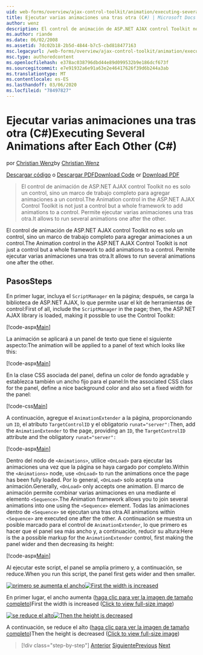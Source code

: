 ```yaml
---
uid: web-forms/overview/ajax-control-toolkit/animation/executing-several-animations-after-each-other-cs
title: Ejecutar varias animaciones una tras otra (C#) | Microsoft Docs
author: wenz
description: El control de animación de ASP.NET AJAX control Toolkit no es solo un control, sino un marco de trabajo completo para agregar animaciones a un control. Permite ejecutar Servera...
ms.author: riande
ms.date: 06/02/2008
ms.assetid: 7dc02b18-2b5d-4844-b7c5-cbd818477163
msc.legacyurl: /web-forms/overview/ajax-control-toolkit/animation/executing-several-animations-after-each-other-cs
msc.type: authoredcontent
ms.openlocfilehash: e378ac038796dbd44e89d099532b9e186dcf673f
ms.sourcegitcommit: e7e91932a6e91a63e2e46417626f39d6b244a3ab
ms.translationtype: MT
ms.contentlocale: es-ES
ms.lasthandoff: 03/06/2020
ms.locfileid: "78497827"
---
```

# <a name="executing-several-animations-after-each-other-c"></a><span data-ttu-id="cd60e-104">Ejecutar varias animaciones una tras otra (C#)</span><span class="sxs-lookup"><span data-stu-id="cd60e-104">Executing Several Animations after Each Other (C#)</span></span>

<span data-ttu-id="cd60e-105">por [Christian Wenz](https://github.com/wenz)</span><span class="sxs-lookup"><span data-stu-id="cd60e-105">by [Christian Wenz](https://github.com/wenz)</span></span>

<span data-ttu-id="cd60e-106">[Descargar código](https://download.microsoft.com/download/f/9/a/f9a26acd-8df4-4484-8a18-199e4598f411/Animation3.cs.zip) o [Descargar PDF](https://download.microsoft.com/download/6/7/1/6718d452-ff89-4d3f-a90e-c74ec2d636a3/animation3CS.pdf)</span><span class="sxs-lookup"><span data-stu-id="cd60e-106">[Download Code](https://download.microsoft.com/download/f/9/a/f9a26acd-8df4-4484-8a18-199e4598f411/Animation3.cs.zip) or [Download PDF](https://download.microsoft.com/download/6/7/1/6718d452-ff89-4d3f-a90e-c74ec2d636a3/animation3CS.pdf)</span></span>

> <span data-ttu-id="cd60e-107">El control de animación de ASP.NET AJAX control Toolkit no es solo un control, sino un marco de trabajo completo para agregar animaciones a un control.</span><span class="sxs-lookup"><span data-stu-id="cd60e-107">The Animation control in the ASP.NET AJAX Control Toolkit is not just a control but a whole framework to add animations to a control.</span></span> <span data-ttu-id="cd60e-108">Permite ejecutar varias animaciones una tras otra.</span><span class="sxs-lookup"><span data-stu-id="cd60e-108">It allows to run several animations one after the other.</span></span>

<span data-ttu-id="cd60e-109">El control de animación de ASP.NET AJAX control Toolkit no es solo un control, sino un marco de trabajo completo para agregar animaciones a un control.</span><span class="sxs-lookup"><span data-stu-id="cd60e-109">The Animation control in the ASP.NET AJAX Control Toolkit is not just a control but a whole framework to add animations to a control.</span></span> <span data-ttu-id="cd60e-110">Permite ejecutar varias animaciones una tras otra.</span><span class="sxs-lookup"><span data-stu-id="cd60e-110">It allows to run several animations one after the other.</span></span>

## <a name="steps"></a><span data-ttu-id="cd60e-111">Pasos</span><span class="sxs-lookup"><span data-stu-id="cd60e-111">Steps</span></span>

<span data-ttu-id="cd60e-112">En primer lugar, incluya el `ScriptManager` en la página; después, se carga la biblioteca de ASP.NET AJAX, lo que permite usar el kit de herramientas de control:</span><span class="sxs-lookup"><span data-stu-id="cd60e-112">First of all, include the `ScriptManager` in the page; then, the ASP.NET AJAX library is loaded, making it possible to use the Control Toolkit:</span></span>

[!code-aspx[Main](executing-several-animations-after-each-other-cs/samples/sample1.aspx)]

<span data-ttu-id="cd60e-113">La animación se aplicará a un panel de texto que tiene el siguiente aspecto:</span><span class="sxs-lookup"><span data-stu-id="cd60e-113">The animation will be applied to a panel of text which looks like this:</span></span>

[!code-aspx[Main](executing-several-animations-after-each-other-cs/samples/sample2.aspx)]

<span data-ttu-id="cd60e-114">En la clase CSS asociada del panel, defina un color de fondo agradable y establezca también un ancho fijo para el panel:</span><span class="sxs-lookup"><span data-stu-id="cd60e-114">In the associated CSS class for the panel, define a nice background color and also set a fixed width for the panel:</span></span>

[!code-css[Main](executing-several-animations-after-each-other-cs/samples/sample3.css)]

<span data-ttu-id="cd60e-115">A continuación, agregue el `AnimationExtender` a la página, proporcionando un `ID`, el atributo `TargetControlID` y el obligatorio `runat="server":`</span><span class="sxs-lookup"><span data-stu-id="cd60e-115">Then, add the `AnimationExtender` to the page, providing an `ID`, the `TargetControlID` attribute and the obligatory `runat="server":`</span></span>

[!code-aspx[Main](executing-several-animations-after-each-other-cs/samples/sample4.aspx)]

<span data-ttu-id="cd60e-116">Dentro del nodo de `<Animations>`, utilice `<OnLoad>` para ejecutar las animaciones una vez que la página se haya cargado por completo.</span><span class="sxs-lookup"><span data-stu-id="cd60e-116">Within the `<Animations>` node, use `<OnLoad>` to run the animations once the page has been fully loaded.</span></span> <span data-ttu-id="cd60e-117">Por lo general, `<OnLoad>` solo acepta una animación.</span><span class="sxs-lookup"><span data-stu-id="cd60e-117">Generally, `<OnLoad>` only accepts one animation.</span></span> <span data-ttu-id="cd60e-118">El marco de animación permite combinar varias animaciones en una mediante el elemento `<Sequence>`.</span><span class="sxs-lookup"><span data-stu-id="cd60e-118">The Animation framework allows you to join several animations into one using the `<Sequence>` element.</span></span> <span data-ttu-id="cd60e-119">Todas las animaciones dentro de `<Sequence>` se ejecutan una tras otra.</span><span class="sxs-lookup"><span data-stu-id="cd60e-119">All animations within `<Sequence>` are executed one after the other.</span></span> <span data-ttu-id="cd60e-120">A continuación se muestra un posible marcado para el control de `AnimationExtender`, lo que primero es hacer que el panel sea más ancho y, a continuación, reducir su altura:</span><span class="sxs-lookup"><span data-stu-id="cd60e-120">Here is the a possible markup for the `AnimationExtender` control, first making the panel wider and then decreasing its height:</span></span>

[!code-aspx[Main](executing-several-animations-after-each-other-cs/samples/sample5.aspx)]

<span data-ttu-id="cd60e-121">Al ejecutar este script, el panel se amplía primero y, a continuación, se reduce.</span><span class="sxs-lookup"><span data-stu-id="cd60e-121">When you run this script, the panel first gets wider and then smaller.</span></span>

<span data-ttu-id="cd60e-122">[![primero se aumenta el ancho](executing-several-animations-after-each-other-cs/_static/image2.png)](executing-several-animations-after-each-other-cs/_static/image1.png)</span><span class="sxs-lookup"><span data-stu-id="cd60e-122">[![First the width is increased](executing-several-animations-after-each-other-cs/_static/image2.png)](executing-several-animations-after-each-other-cs/_static/image1.png)</span></span>

<span data-ttu-id="cd60e-123">En primer lugar, el ancho aumenta ([haga clic para ver la imagen de tamaño completo](executing-several-animations-after-each-other-cs/_static/image3.png))</span><span class="sxs-lookup"><span data-stu-id="cd60e-123">First the width is increased ([Click to view full-size image](executing-several-animations-after-each-other-cs/_static/image3.png))</span></span>

<span data-ttu-id="cd60e-124">[![se reduce el alto](executing-several-animations-after-each-other-cs/_static/image5.png)](executing-several-animations-after-each-other-cs/_static/image4.png)</span><span class="sxs-lookup"><span data-stu-id="cd60e-124">[![Then the height is decreased](executing-several-animations-after-each-other-cs/_static/image5.png)](executing-several-animations-after-each-other-cs/_static/image4.png)</span></span>

<span data-ttu-id="cd60e-125">A continuación, se reduce el alto ([haga clic para ver la imagen de tamaño completo](executing-several-animations-after-each-other-cs/_static/image6.png))</span><span class="sxs-lookup"><span data-stu-id="cd60e-125">Then the height is decreased ([Click to view full-size image](executing-several-animations-after-each-other-cs/_static/image6.png))</span></span>

> [!div class="step-by-step"]
> <span data-ttu-id="cd60e-126">[Anterior](executing-several-animations-at-the-same-time-cs.md)
> [Siguiente](animation-depending-on-a-condition-cs.md)</span><span class="sxs-lookup"><span data-stu-id="cd60e-126">[Previous](executing-several-animations-at-the-same-time-cs.md)
[Next](animation-depending-on-a-condition-cs.md)</span></span>

